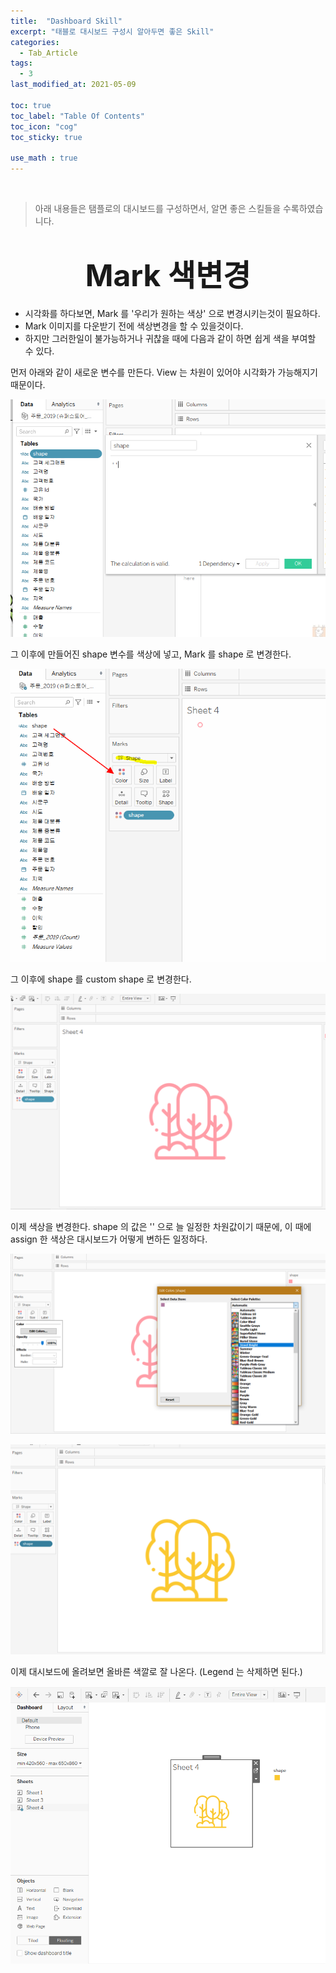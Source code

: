 ```yaml
---
title:  "Dashboard Skill"
excerpt: "태블로 대시보드 구성시 알아두면 좋은 Skill"
categories:
  - Tab_Article
tags:
  - 3
last_modified_at: 2021-05-09

toc: true
toc_label: "Table Of Contents"
toc_icon: "cog"
toc_sticky: true

use_math : true
---
```


<br>

> 아래 내용들은 탬플로의 대시보드를 구성하면서, 알면 좋은 스킬들을 수록하였습니다.

# <center><font size="15"> Mark 색변경 </font></center>

- 시각화를 하다보면, Mark 를 '우리가 원하는 색상' 으로 변경시키는것이 필요하다. 
- Mark 이미지를 다운받기 전에 색상변경을 할 수 있을것이다. 
- 하지만 그러한일이 불가능하거나 귀찮을 때에 다음과 같이 하면 쉽게 색을 부여할 수 있다.

먼저 아래와 같이 새로운 변수를 만든다. View 는 차원이 있어야 시각화가 가능해지기 때문이다.

![png](/assets/images/Tab_Article/6_1.png)

그 이후에 만들어진 shape 변수를 색상에 넣고, Mark 를 shape 로 변경한다.

![png](/assets/images/Tab_Article/6_2.png)

그 이후에 shape 를 custom shape 로 변경한다. 

![png](/assets/images/Tab_Article/6_3.png)

이제 색상을 변경한다. shape 의 값은 '' 으로 늘 일정한 차원값이기 때문에, 이 때에 assign 한 색상은 대시보드가 어떻게 변하든 일정하다. 

![png](/assets/images/Tab_Article/6_4.png) 

![png](/assets/images/Tab_Article/6_5.png)

이제 대시보드에 올려보면 올바른 색깔로 잘 나온다. (Legend 는 삭제하면 된다.)

![png](/assets/images/Tab_Article/6_6.png)

